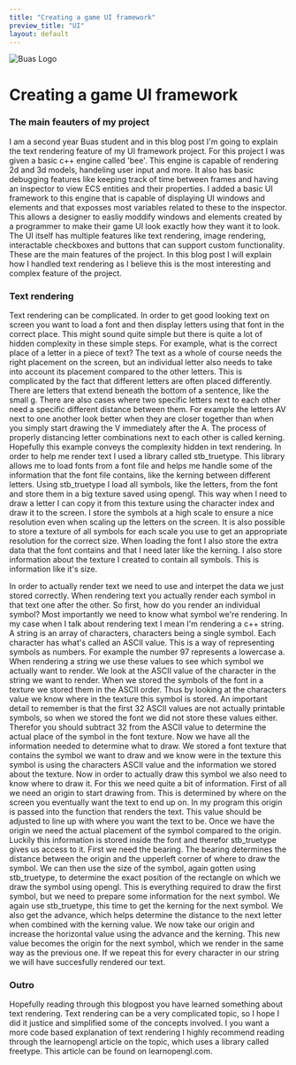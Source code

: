 ```yaml
---
title: "Creating a game UI framework"
preview_title: "UI"
layout: default
---
```


![Buas Logo](assets/Logo_BUas_RGB.png)


# Creating a game UI framework

### The main feauters of my project

I am a second year Buas student and in this blog post I'm going to explain the text rendering feature of my UI framework project.
For this project I was given a basic c++ engine called 'bee'. This engine is capable of rendering 2d and 3d models, handeling user input and more. 
It also has basic debugging features like keeping track of time between frames and having an inspector to view ECS entities and their properties.
I added a basic UI framework to this engine that is capable of displaying UI windows and elements and that exposses most variables related to these to the inspector.
This allows a designer to easliy moddify windows and elements created by a programmer to make their game UI look exactly how they want it to look.
The UI itself has multiple features like text rendering, image rendering, interactable checkboxes and buttons that can support custom functionality. 
These are the main features of the project. In this blog post I will explain how I handled text rendering as I believe this is the most interesting and complex feature of the project.

### Text rendering

Text rendering can be complicated. In order to get good looking text on screen you want to load a font and then display letters using that font in the correct place. This might sound quite simple but there is quite a lot of hidden complexity in these simple steps.
For example, what is the correct place of a letter in a piece of text? The text as a whole of course needs the right placement on the screen, but an individual letter also needs to take into account its placement compared to the other letters.
This is complicated by the fact that different letters are often placed differently. There are letters that extend beneath the bottom of a sentence, like the small g. 
There are also cases where two specific letters next to each other need a specific different distance between them. For example the letters AV next to one another look better when they are closer together than when you simply start drawing the V immediately after the A.
The process of properly distancing letter combinations next to each other is called kerning. Hopefully this example conveys the complexity hidden in text rendering.
In order to help me render text I used a library called stb_truetype. This library allows me to load fonts from a font file and helps me handle some of the information that the font file contains, like the kerning between different letters.
Using stb_truetype I load all symbols, like the letters, from the font and store them in a big texture saved using opengl. This way when I need to draw a letter I can copy it from this texture using the character index and draw it to the screen.
I store the symbols at a high scale to ensure a nice resolution even when scaling up the letters on the screen. It is also possible to store a texture of all symbols for each scale you use to get an appropriate resolution for the correct size.
When loading the font I also store the extra data that the font contains and that I need later like the kerning. I also store information about the texture I created to contain all symbols. This is information like it's size.

In order to actually render text we need to use and interpet the data we just stored correctly. When rendering text you actually render each symbol in that text one after the other.
So first, how do you render an individual symbol? Most importantly we need to know what symbol we're rendering. In my case when I talk about rendering text I mean I'm rendering a c++ string. A string is an array of characters, characters being a single symbol.
Each character has what's called an ASCII value. This is a way of representing symbols as numbers. For example the number 97 represents a lowercase a. When rendering a string we use these values to see which symbol we actually want to render.
We look at the ASCII value of the character in the string we want to render. When we stored the symbols of the font in a texture we stored them in the ASCII order. Thus by looking at the characters value we know where in the texture this symbol is stored.
An important detail to remember is that the first 32 ASCII values are not actually printable symbols, so when we stored the font we did not store these values either. Therefor you should subtract 32 from the ASCII value to determine the actual place of the symbol in the font texture.
Now we have all the information needed to determine what to draw. We stored a font texture that contains the symbol we want to draw and we know were in the texture this symbol is using the characters ASCII value and the information we stored about the texture.
Now in order to actually draw this symbol we also need to know where to draw it. For this we need quite a bit of information. First of all we need an origin to start drawing from. This is determined by where on the screen you eventually want the text to end up on.
In my program this origin is passed into the function that renders the text. This value should be adjusted to line up with where you want the text to be. Once we have the origin we need the actual placement of the symbol compared to the origin. 
Luckily this information is stored inside the font and therefor stb_truetype gives us access to it. First we need the bearing. The bearing determines the distance between the origin and the upperleft corner of where to draw the symbol.
We can then use the size of the symbol, again gotten using stb_truetype, to determine the exact position of the rectangle on which we draw the symbol using opengl. This is everything required to draw the first symbol, but we need to prepare some information for the next symbol.
We again use stb_truetype, this time to get the kerning for the next symbol. We also get the advance, which helps determine the distance to the next letter when combined with the kerning value.
We now take our origin and increase the horizontal value using the advance and the kerning. This new value becomes the origin for the next symbol, which we render in the same way as the previous one. If we repeat this for every character in our string we will have succesfully rendered our text.

### Outro

Hopefully reading through this blogpost you have learned something about text rendering. Text rendering can be a very complicated topic, so I hope I did it justice and simplified some of the concepts involved.
I you want a more code based explanation of text rendering I highly recommend reading through the learnopengl article on the topic, which uses a library called freetype. This article can be found on learnopengl.com.
